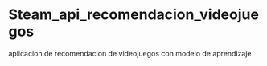 # Steam_api_recomendacion_videojuegos
aplicacion de recomendacion de videojuegos con modelo de aprendizaje 
